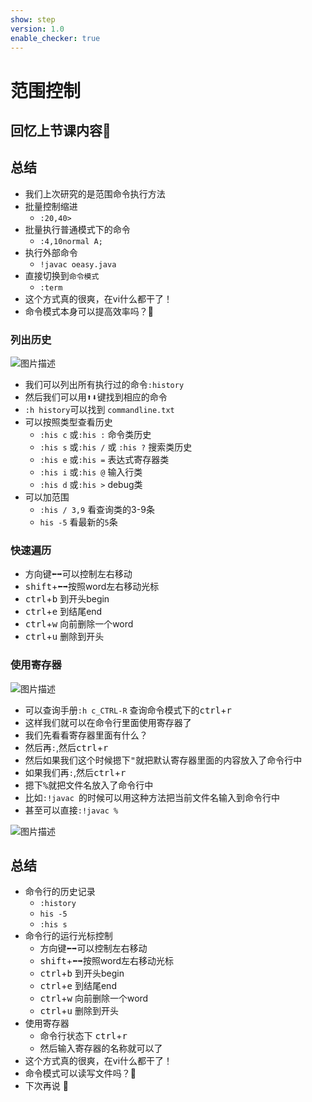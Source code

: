 ```yaml
---
show: step
version: 1.0
enable_checker: true
---
```


# 范围控制

## 回忆上节课内容🤔

## 总结
- 我们上次研究的是范围命令执行方法
- 批量控制缩进
	- `:20,40>`
- 批量执行普通模式下的命令
	- `:4,10normal A;`
- 执行外部命令
	- `!javac oeasy.java`
- 直接切换到`命令模式`
	- `:term`
- 这个方式真的很爽，在vi什么都干了！
- 命令模式本身可以提高效率吗？🤔




### 列出历史

![图片描述](https://doc.shiyanlou.com/courses/uid1190679-20210202-1612238999169)

- 我们可以列出所有执行过的命令`:history`
- 然后我们可以用<kbd>⬆️</kbd><kbd>⬇️️</kbd>键找到相应的命令
- `:h history`可以找到 `commandline.txt`
- 可以按照类型查看历史
	- `:his c` 或`:his :` 命令类历史
	- `:his s` 或`:his /` 或 `:his ?` 搜索类历史
	- `:his e` 或`:his =` 表达式寄存器类
	- `:his i` 或`:his @` 输入行类
	- `:his d` 或`:his >` debug类
- 可以加范围
	- `:his / 3,9` 看查询类的3-9条
	- `his -5` 看最新的`5`条
 

### 快速遍历

- 方向键<kbd>⬅️️</kbd><kbd>➡️️️</kbd>可以控制左右移动
- <kbd>shift</kbd>+<kbd>⬅️️</kbd><kbd>➡️️️</kbd>按照word左右移动光标
- <kbd>ctrl</kbd>+<kbd>b</kbd> 到开头begin
- <kbd>ctrl</kbd>+<kbd>e</kbd> 到结尾end
- <kbd>ctrl</kbd>+<kbd>w</kbd> 向前删除一个word
- <kbd>ctrl</kbd>+<kbd>u</kbd> 删除到开头


### 使用寄存器

![图片描述](https://doc.shiyanlou.com/courses/uid1190679-20210202-1612255335506)

- 可以查询手册`:h c_CTRL-R` 查询命令模式下的<kbd>ctrl</kbd>+<kbd>r</kbd>
- 这样我们就可以在命令行里面使用寄存器了
- 我们先看看寄存器里面有什么？
- 然后再`:`,然后<kbd>ctrl</kbd>+<kbd>r</kbd>
- 然后如果我们这个时候摁下<kbd>"</kbd>就把默认寄存器里面的内容放入了命令行中
- 如果我们再`:`,然后<kbd>ctrl</kbd>+<kbd>r</kbd>
- 摁下<kbd>%</kbd>就把文件名放入了命令行中
- 比如`:!javac `的时候可以用这种方法把当前文件名输入到命令行中
- 甚至可以直接`:!javac %`

![图片描述](https://doc.shiyanlou.com/courses/uid1190679-20210202-1612255634458)



## 总结

- 命令行的历史记录
	- `:history`
	- `his -5`
	- `:his s`
- 命令行的运行光标控制
	- 方向键<kbd>⬅️️</kbd><kbd>➡️️️</kbd>可以控制左右移动
	- <kbd>shift</kbd>+<kbd>⬅️️</kbd><kbd>➡️️️</kbd>按照word左右移动光标
	- <kbd>ctrl</kbd>+<kbd>b</kbd> 到开头begin
	- <kbd>ctrl</kbd>+<kbd>e</kbd> 到结尾end
	- <kbd>ctrl</kbd>+<kbd>w</kbd> 向前删除一个word
	- <kbd>ctrl</kbd>+<kbd>u</kbd> 删除到开头
- 使用寄存器
	- 命令行状态下 <kbd>ctrl</kbd>+<kbd>r</kbd>
	- 然后输入寄存器的名称就可以了
- 这个方式真的很爽，在vi什么都干了！
- 命令模式可以读写文件吗？🤔
- 下次再说 👋






